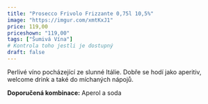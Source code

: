 ```yaml
---
title: "Prosecco Frivolo Frizzante 0,75l 10,5%"
image: "https://imgur.com/xmtKxJ1"
price: 119,00
priceshown: "119,00"
tags: ["Šumivá Vína"] 
# Kontrola toho jestli je dostupný
draft: false
---
```



Perlivé víno pocházející ze slunné Itálie. Dobře se hodí jako aperitiv, welcome drink a také do míchaných nápojů.

**Doporučená kombinace:** Aperol a soda
